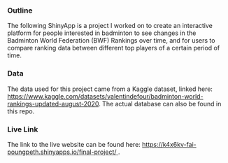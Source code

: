### Outline
The following ShinyApp is a project I worked on to create an interactive platform for people interested in badminton to see changes in the Badminton World Federation (BWF) Rankings over time, and for users to compare ranking data between different top players of a certain period of time.

### Data
The data used for this project came from a Kaggle dataset, linked here: https://www.kaggle.com/datasets/valentindefour/badminton-world-rankings-updated-august-2020. The actual database can also be found in this repo.

### Live Link
The link to the live website can be found here: [https://k4x6kv-fai-poungpeth.shinyapps.io/final-project/ ]([url](https://k4x6kv-fai-poungpeth.shinyapps.io/final-project/)).
